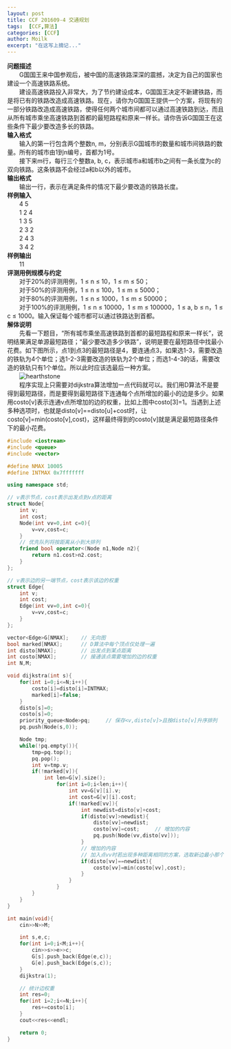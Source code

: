 ```yaml
---
layout: post
title: CCF 201609-4 交通规划
tags:  [CCF,算法]
categories: [CCF]
author: Moilk
excerpt: "在这写上摘记..."
---
```


**问题描述**  
　　G国国王来中国参观后，被中国的高速铁路深深的震撼，决定为自己的国家也建设一个高速铁路系统。  
　　建设高速铁路投入非常大，为了节约建设成本，G国国王决定不新建铁路，而是将已有的铁路改造成高速铁路。现在，请你为G国国王提供一个方案，将现有的一部分铁路改造成高速铁路，使得任何两个城市间都可以通过高速铁路到达，而且从所有城市乘坐高速铁路到首都的最短路程和原来一样长。请你告诉G国国王在这些条件下最少要改造多长的铁路。  
**输入格式**  
　　输入的第一行包含两个整数n, m，分别表示G国城市的数量和城市间铁路的数量。所有的城市由1到n编号，首都为1号。  
　　接下来m行，每行三个整数a, b, c，表示城市a和城市b之间有一条长度为c的双向铁路。这条铁路不会经过a和b以外的城市。  
**输出格式**  
　　输出一行，表示在满足条件的情况下最少要改造的铁路长度。  
**样例输入**  
　　4 5  
　　1 2 4  
　　1 3 5  
　　2 3 2  
　　2 4 3  
　　3 4 2  
**样例输出**  
　　11  
**评测用例规模与约定**  
　　对于20%的评测用例，1 ≤ n ≤ 10，1 ≤ m ≤ 50；  
　　对于50%的评测用例，1 ≤ n ≤ 100，1 ≤ m ≤ 5000；  
　　对于80%的评测用例，1 ≤ n ≤ 1000，1 ≤ m ≤ 50000；  
　　对于100%的评测用例，1 ≤ n ≤ 10000，1 ≤ m ≤ 100000，1 ≤ a, b ≤ n，1 ≤ c ≤ 1000。输入保证每个城市都可以通过铁路达到首都。  
**解体说明**  
　　先看一下题目，“所有城市乘坐高速铁路到首都的最短路程和原来一样长”，说明结果满足单源最短路径；“最少要改造多少铁路”，说明是要在最短路径中找最小花费。如下图所示，点1到点3的最短路径是4，要连通点3，如果选1-3，需要改造的铁轨为4个单位；选1-2-3需要改造的铁轨为2个单位；而选1-4-3的话，需要改造的铁轨只有1个单位。所以此时应该选最后一种方案。  
　　![hearthstone]({{site.baseurl}}/assets/images/ccf/hearthstone.jpg)  
　　程序实现上只需要对dijkstra算法增加一点代码就可以。我们用D算法不是要得到最短路径，而是要得到最短路径下连通每个点所增加的最小的边是多少。如果用costo[v]表示连通v点所增加的边的权重，比如上图中costo[3]=1。当遇到上述多种选项时，也就是disto[v]==disto[u]+cost时，让costo[v]=min(costo[v],cost)，这样最终得到的costo[v]就是满足最短路径条件下的最小花费。  

```cpp
#include <iostream>
#include <queue>
#include <vector>

#define NMAX 10005
#define INTMAX 0x7fffffff

using namespace std;

// v表示节点，cost表示出发点到v点的距离
struct Node{
    int v;
    int cost;
    Node(int vv=0,int c=0){
        v=vv,cost=c;
    }
    // 优先队列将按距离从小到大排列
    friend bool operator<(Node n1,Node n2){
        return n1.cost>n2.cost;
    }
};

// v表示边的另一端节点，cost表示该边的权重
struct Edge{
    int v;
    int cost;
    Edge(int vv=0,int c=0){
        v=vv,cost=c;
    }
};

vector<Edge>G[NMAX];    // 无向图
bool marked[NMAX];      // D算法中每个顶点仅处理一遍
int disto[NMAX];        // 出发点到某点距离
int costo[NMAX];        // 接通该点需要增加的边的权重
int N,M;

void dijkstra(int s){
    for(int i=0;i<=N;i++){
        costo[i]=disto[i]=INTMAX;
        marked[i]=false;
    }
    disto[s]=0;
    costo[s]=0;
    priority_queue<Node>pq;     // 保存<v,disto[v]>且按disto[v]升序排列
    pq.push(Node(s,0));

    Node tmp;
    while(!pq.empty()){
        tmp=pq.top();
        pq.pop();
        int v=tmp.v;
        if(!marked[v]){
            int len=G[v].size();
                for(int i=0;i<len;i++){
                    int vv=G[v][i].v;
                    int cost=G[v][i].cost;
                    if(!marked[vv]){
                        int newdist=disto[v]+cost;
                        if(disto[vv]>newdist){
                            disto[vv]=newdist;
                            costo[vv]=cost;     // 增加的内容
                            pq.push(Node(vv,disto[vv]));
                        }
                        // 增加的内容
                        // 加入点vv时若出现多种距离相同的方案，选取新边最小那个
                        if(disto[vv]==newdist){
                            costo[vv]=min(costo[vv],cost);
                        }
                    }
                }
        }
    }
}

int main(void){
    cin>>N>>M;

    int s,e,c;
    for(int i=0;i<M;i++){
        cin>>s>>e>>c;
        G[s].push_back(Edge(e,c));
        G[e].push_back(Edge(s,c));
    }
    dijkstra(1);

    // 统计边权重
    int res=0;
    for(int i=2;i<=N;i++){
        res+=costo[i];
    }
    cout<<res<<endl;

    return 0;
}
```